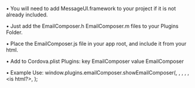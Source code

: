 • You will need to add MessageUI.framework to your project if it is not already included.

• Just add the EmailComposer.h EmailComposer.m  files to your Plugins Folder.

• Place the EmailComposer.js file in your app root, and include it from your html.

• Add to Cordova.plist Plugins: key EmailComposer value EmailComposer

• Example Use:
	window.plugins.emailComposer.showEmailComposer(<subject>, <body>, <reciepient>, <cc recipient>, <bcc recipient>, <is html?>, <attachment url>);
